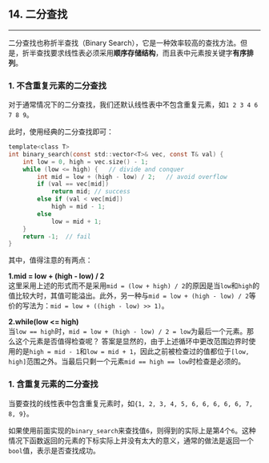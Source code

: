 ## 14. 二分查找

-----

二分查找也称折半查找（Binary Search），它是一种效率较高的查找方法。但是，折半查找要求线性表必须采用**顺序存储结构**，而且表中元素按关键字**有序排列**。

### 1. 不含重复元素的二分查找

对于通常情况下的二分查找，我们还默认线性表中不包含重复元素，如`1 2 3 4 6 7 8 9`。

此时，使用经典的二分查找即可：
```c
template<class T>
int binary_search(const std::vector<T>& vec, const T& val) {
	int low = 0, high = vec.size() - 1;
	while (low <= high) {	// divide and conquer
		int mid = low + (high - low) / 2;	// avoid overflow
		if (val == vec[mid])
			return mid;	// success
		else if (val < vec[mid])
			high = mid - 1;
		else
			low = mid + 1;
	}
	return -1;	// fail
}
```
其中，值得注意的有两点：

**1.mid = low + (high - low) / 2**<br>
这里采用上述的形式而不是采用`mid = (low + high) / 2`的原因是当`low`和`high`的值比较大时，其值可能溢出。此外，另一种与`mid = low + (high - low) / 2`等价的写法为：`mid = low + ((high - low) >> 1)`。

**2.while(low <= high)**<br>
当`low == high`时，`mid = low + (high - low) / 2 = low`为最后一个元素。那么这个元素是否值得检查呢？
答案是显然的，由于上述循环中更改范围边界时使用的是`high = mid - 1`和`low = mid + 1`，因此之前被检查过的值都位于`[low, high]`范围之外。当最后只剩一个元素`mid == high == low`时检查是必须的。

### 1. 含重复元素的二分查找

当要查找的线性表中包含重复元素时，如`{1, 2, 3, 4, 5, 6, 6, 6, 6, 6, 7, 8, 9}`。

如果使用前面实现的`binary_search`来查找值`6`，则得到的实际上是第4个`6`。这种情况下函数返回的元素的下标实际上并没有太大的意义，通常的做法是返回一个`bool`值，表示是否查找成功。

